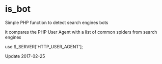 is_bot
======

Simple PHP function to detect search engines bots

it compares the PHP User Agent with a list of common spiders from search engines

use $_SERVER['HTTP_USER_AGENT'];


Update 2017-02-25